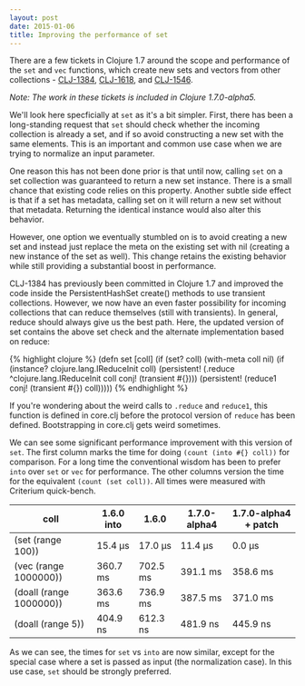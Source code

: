 ```yaml
---
layout: post
date: 2015-01-06
title: Improving the performance of set
---
```


There are a few tickets in Clojure 1.7 around the scope and performance of the `set` and `vec` functions, which create new sets and vectors from other collections - [CLJ-1384](http://dev.clojure.org/jira/browse/CLJ-1384), [CLJ-1618](http://dev.clojure.org/jira/browse/CLJ-1618), and [CLJ-1546](http://dev.clojure.org/jira/browse/CLJ-1546). 

*Note: The work in these tickets is included in Clojure 1.7.0-alpha5.*

We'll look here specficially at `set` as it's a bit simpler. First, there has been a long-standing request that `set` should check whether the incoming collection is already a set, and if so avoid constructing a new set with the same elements. This is an important and common use case when we are trying to normalize an input parameter.

One reason this has not been done prior is that until now, calling `set` on a set collection was guaranteed to return a new set instance. There is a small chance that existing code relies on this property. Another subtle side effect is that if a set has metadata, calling set on it will return a new set without that metadata. Returning the identical instance would also alter this behavior. 

However, one option we eventually stumbled on is to avoid creating a new set and instead just replace the meta on the existing set with nil (creating a new instance of the set as well). This change retains the existing behavior while still providing a substantial boost in performance.

CLJ-1384 has previously been committed in Clojure 1.7 and improved the code inside the PersistentHashSet create() methods to use transient collections. However, we now have an even faster possibility for incoming collections that can reduce themselves (still with transients). In general, reduce should always give us the best path. Here, the updated version of set contains the above set check and the alternate implementation based on reduce:

{% highlight clojure %}
 (defn set
  [coll]
  (if (set? coll)
    (with-meta coll nil)
    (if (instance? clojure.lang.IReduceInit coll)
      (persistent! (.reduce ^clojure.lang.IReduceInit coll conj! (transient #{})))
      (persistent! (reduce1 conj! (transient #{}) coll)))))
{% endhighlight %}

If you're wondering about the weird calls to `.reduce` and `reduce1`, this function is defined in core.clj before the protocol version of `reduce` has been defined. Bootstrapping in core.clj gets weird sometimes.

We can see some significant performance improvement with this version of `set`. The first column marks the time for doing `(count (into #{} coll))` for comparison. For a long time the conventional wisdom has been to prefer `into` over `set` or `vec` for performance. The other columns version the time for the equivalent `(count (set coll))`. All times were measured with Criterium quick-bench.

| coll | 1.6.0 into | 1.6.0 | 1.7.0-alpha4 | 1.7.0-alpha4 + patch |
| ---- | ---------- | ----- | ------------ | -------------------- |
| (set (range 100)) | 15.4 µs | 17.0 µs | 11.4 µs | 0.0 µs |
| (vec (range 1000000)) | 360.7 ms | 702.5 ms | 391.1 ms | 358.6 ms |
| (doall (range 1000000)) | 363.6 ms | 736.9 ms | 387.5 ms | 371.0 ms |
| (doall (range 5)) | 404.9 ns | 612.3 ns | 481.9 ns | 445.9 ns |

As we can see, the times for `set` vs `into` are now similar, except for the special case where a set is passed as input (the normalization case). In this use case, `set` should be strongly preferred.

